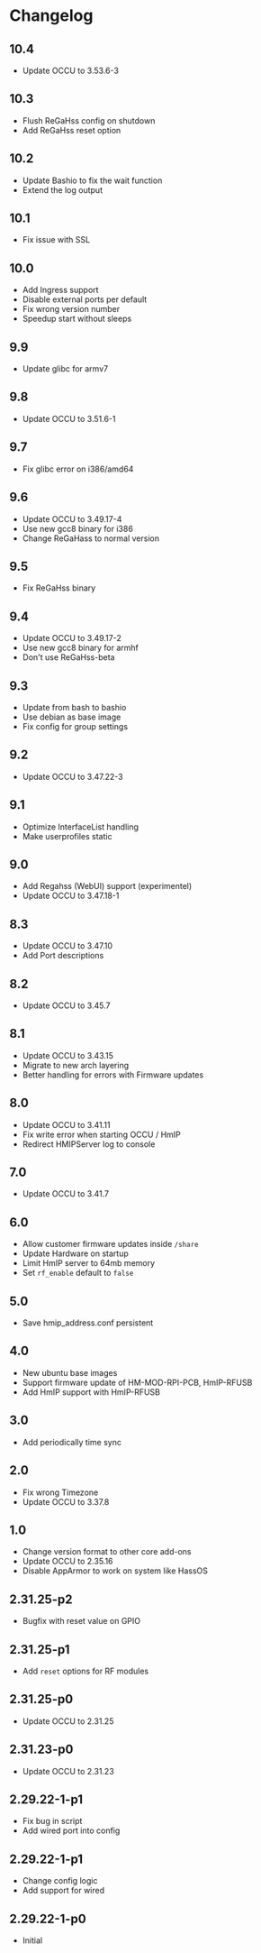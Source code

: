 # Changelog

## 10.4

- Update OCCU to 3.53.6-3

## 10.3

- Flush ReGaHss config on shutdown
- Add ReGaHss reset option

## 10.2

- Update Bashio to fix the wait function
- Extend the log output

## 10.1

- Fix issue with SSL

## 10.0

- Add Ingress support
- Disable external ports per default
- Fix wrong version number
- Speedup start without sleeps

## 9.9

- Update glibc for armv7

## 9.8

- Update OCCU to 3.51.6-1

## 9.7

- Fix glibc error on i386/amd64

## 9.6

- Update OCCU to 3.49.17-4
- Use new gcc8 binary for i386
- Change ReGaHass to normal version

## 9.5

- Fix ReGaHss binary

## 9.4

- Update OCCU to 3.49.17-2
- Use new gcc8 binary for armhf
- Don't use ReGaHss-beta

## 9.3

- Update from bash to bashio
- Use debian as base image
- Fix config for group settings

## 9.2

- Update OCCU to 3.47.22-3

## 9.1

- Optimize InterfaceList handling
- Make userprofiles static

## 9.0

- Add Regahss (WebUI) support (experimentel)
- Update OCCU to 3.47.18-1

## 8.3

- Update OCCU to 3.47.10
- Add Port descriptions

## 8.2

- Update OCCU to 3.45.7

## 8.1

- Update OCCU to 3.43.15
- Migrate to new arch layering
- Better handling for errors with Firmware updates

## 8.0

- Update OCCU to 3.41.11
- Fix write error when starting OCCU / HmIP
- Redirect HMIPServer log to console

## 7.0

- Update OCCU to 3.41.7

## 6.0

- Allow customer firmware updates inside `/share`
- Update Hardware on startup
- Limit HmIP server to 64mb memory
- Set `rf_enable` default to `false`

## 5.0

- Save hmip_address.conf persistent

## 4.0

- New ubuntu base images
- Support firmware update of HM-MOD-RPI-PCB, HmIP-RFUSB
- Add HmIP support with HmIP-RFUSB

## 3.0

- Add periodically time sync

## 2.0

- Fix wrong Timezone
- Update OCCU to 3.37.8

## 1.0

- Change version format to other core add-ons
- Update OCCU to 2.35.16
- Disable AppArmor to work on system like HassOS

## 2.31.25-p2

- Bugfix with reset value on GPIO

## 2.31.25-p1

- Add `reset` options for RF modules

## 2.31.25-p0

- Update OCCU to 2.31.25

## 2.31.23-p0

- Update OCCU to 2.31.23

## 2.29.22-1-p1

- Fix bug in script
- Add wired port into config

## 2.29.22-1-p1

- Change config logic
- Add support for wired

## 2.29.22-1-p0

- Initial

